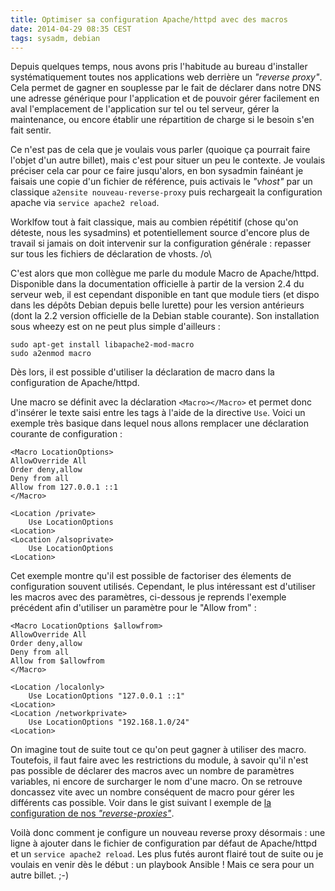 ```yaml
---
title: Optimiser sa configuration Apache/httpd avec des macros
date: 2014-04-29 08:35 CEST
tags: sysadm, debian
---
```

Depuis quelques temps, nous avons pris l'habitude au bureau d'installer systématiquement toutes nos applications web derrière un *"reverse proxy"*. Cela permet de gagner en souplesse par le fait de déclarer dans notre DNS une adresse générique pour l'application et de pouvoir gérer facilement en aval l'emplacement de l'application sur tel ou tel serveur, gérer la maintenance, ou encore établir une répartition de charge si le besoin s'en fait sentir.

Ce n'est pas de cela que je voulais vous parler (quoique ça pourrait faire l'objet d'un autre billet), mais c'est pour situer un peu le contexte. Je voulais préciser cela car pour ce faire jusqu'alors, en bon sysadmin fainéant je faisais une copie d'un fichier de référence, puis activais le *"vhost"* par un classique `a2ensite nouveau-reverse-proxy` puis rechargeait la configuration apache via `service apache2 reload`.

Worklfow tout à fait classique, mais au combien répétitif (chose qu'on déteste, nous les sysadmins) et potentiellement source d'encore plus de travail si jamais on doit intervenir sur la configuration générale : repasser sur tous les fichiers de déclaration de vhosts. /o\

C'est alors que mon collègue me parle du module Macro de Apache/httpd. Disponible dans la documentation officielle à partir de la version 2.4 du serveur web, il est cependant disponible en tant que module tiers (et dispo dans les dépôts Debian depuis belle lurette) pour les version antérieurs (dont la 2.2 version officielle de la Debian stable courante). Son installation sous wheezy est on ne peut plus simple d'ailleurs :

    sudo apt-get install libapache2-mod-macro
    sudo a2enmod macro

Dès lors, il est possible d'utiliser la déclaration de macro dans la configuration de Apache/httpd.

Une macro se définit avec la déclaration `<Macro></Macro>` et permet donc d'insérer le texte saisi entre les tags à l'aide de la directive `Use`. Voici un exemple très basique dans lequel nous allons remplacer une déclaration courante de configuration :

    <Macro LocationOptions>
    AllowOverride All
    Order deny,allow
    Deny from all
    Allow from 127.0.0.1 ::1
    </Macro>

    <Location /private>
        Use LocationOptions
    <Location>
    <Location /alsoprivate>
        Use LocationOptions
    <Location>

Cet exemple montre qu'il est possible de factoriser des élements de configuration souvent utilisés. Cependant, le plus intéressant est d'utiliser les macros avec des paramètres, ci-dessous je reprends l'exemple précédent afin d'utiliser un paramètre pour le "Allow from" :

    <Macro LocationOptions $allowfrom>
    AllowOverride All
    Order deny,allow
    Deny from all
    Allow from $allowfrom
    </Macro>

    <Location /localonly>
        Use LocationOptions "127.0.0.1 ::1"
    <Location>
    <Location /networkprivate>
        Use LocationOptions "192.168.1.0/24"
    <Location>

On imagine tout de suite tout ce qu'on peut gagner à utiliser des macro. Toutefois, il faut faire avec les restrictions du module, à savoir qu'il n'est pas possible de déclarer des macros avec un nombre de paramètres variables, ni encore de surcharger le nom d'une macro. On se retrouve doncassez vite avec un nombre conséquent de macro pour gérer les différents cas possible. Voir dans le gist suivant l exemple de [la configuration de nos *"reverse-proxies"*](https://gist.github.com/bobmaerten/11393514).

Voilà donc comment je configure un nouveau reverse proxy désormais : une ligne à ajouter dans le fichier de configuration par défaut de Apache/httpd et un `service apache2 reload`. Les plus futés auront flairé tout de suite ou je voulais en venir dès le début : un playbook Ansible ! Mais ce sera pour un autre billet. ;-)
